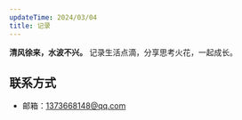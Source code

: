 ```yaml
---
updateTime: 2024/03/04
title: 记录
---
```


**清风徐来，水波不兴。**
记录生活点滴，分享思考火花，一起成长。

## 联系方式

- 邮箱：[1373668148@qq.com](mailto:1373668148@qq.com)